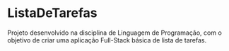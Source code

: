 # ListaDeTarefas
Projeto desenvolvido na disciplina de Linguagem de Programação, com o objetivo de criar uma aplicação Full-Stack básica de lista de tarefas.
